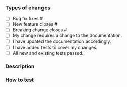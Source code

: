 ### Types of changes

<!--- What types of changes does your code introduce? Put an `x` in all the boxes that apply: -->
- [ ] Bug fix fixes #
- [ ] New feature closes #
- [ ] Breaking change closes #
- [ ] My change requires a change to the documentation.
- [ ] I have updated the documentation accordingly.
- [ ] I have added tests to cover my changes.
- [ ] All new and existing tests passed.

### Description

### How to test

